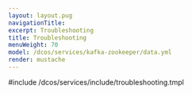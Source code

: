```yaml
---
layout: layout.pug
navigationTitle:
excerpt: Troubleshooting
title: Troubleshooting
menuWeight: 70
model: /dcos/services/kafka-zookeeper/data.yml
render: mustache
---
```


#include /dcos/services/include/troubleshooting.tmpl
